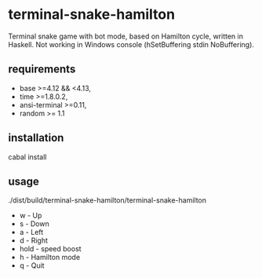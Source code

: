 # terminal-snake-hamilton
Terminal snake game with bot mode, based on Hamilton cycle, written in Haskell.
Not working in Windows console (hSetBuffering stdin NoBuffering).
## requirements
* base >=4.12 && <4.13,
* time >=1.8.0.2,
* ansi-terminal >=0.11,
* random >= 1.1
## installation
cabal install
## usage
./dist/build/terminal-snake-hamilton/terminal-snake-hamilton

* w - Up
* s - Down
* a - Left
* d - Right
* hold - speed boost
* h - Hamilton mode
* q - Quit
